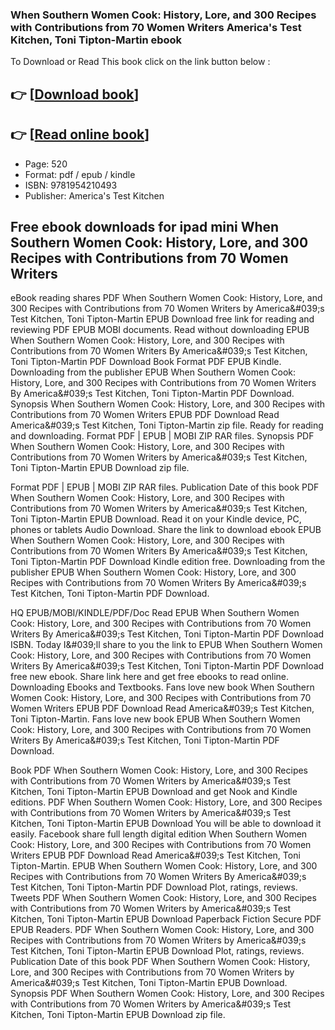 ### When Southern Women Cook: History, Lore, and 300 Recipes with Contributions from 70 Women Writers America&#039;s Test Kitchen, Toni Tipton-Martin ebook

To Download or Read This book click on the link button below :

## 👉  [**[Download book](http://get-pdfs.com/download.php?group=book&from=github.com&id=722103&lnk=1079 "Download book")**]

## 👉  [**[Read online book](http://get-pdfs.com/download.php?group=book&from=github.com&id=722103&lnk=1079 "Read online book")**]


* Page: 520
* Format: pdf / epub / kindle
* ISBN: 9781954210493
* Publisher: America&#039;s Test Kitchen



## Free ebook downloads for ipad mini When Southern Women Cook: History, Lore, and 300 Recipes with Contributions from 70 Women Writers


eBook reading shares PDF When Southern Women Cook: History, Lore, and 300 Recipes with Contributions from 70 Women Writers by America&amp;#039;s Test Kitchen, Toni Tipton-Martin EPUB Download free link for reading and reviewing PDF EPUB MOBI documents. Read without downloading EPUB When Southern Women Cook: History, Lore, and 300 Recipes with Contributions from 70 Women Writers By America&amp;#039;s Test Kitchen, Toni Tipton-Martin PDF Download Book Format PDF EPUB Kindle. Downloading from the publisher EPUB When Southern Women Cook: History, Lore, and 300 Recipes with Contributions from 70 Women Writers By America&amp;#039;s Test Kitchen, Toni Tipton-Martin PDF Download. Synopsis When Southern Women Cook: History, Lore, and 300 Recipes with Contributions from 70 Women Writers EPUB PDF Download Read America&amp;#039;s Test Kitchen, Toni Tipton-Martin zip file. Ready for reading and downloading. Format PDF | EPUB | MOBI ZIP RAR files. Synopsis PDF When Southern Women Cook: History, Lore, and 300 Recipes with Contributions from 70 Women Writers by America&amp;#039;s Test Kitchen, Toni Tipton-Martin EPUB Download zip file.

Format PDF | EPUB | MOBI ZIP RAR files. Publication Date of this book PDF When Southern Women Cook: History, Lore, and 300 Recipes with Contributions from 70 Women Writers by America&amp;#039;s Test Kitchen, Toni Tipton-Martin EPUB Download. Read it on your Kindle device, PC, phones or tablets Audio Download. Share the link to download ebook EPUB When Southern Women Cook: History, Lore, and 300 Recipes with Contributions from 70 Women Writers By America&amp;#039;s Test Kitchen, Toni Tipton-Martin PDF Download Kindle edition free. Downloading from the publisher EPUB When Southern Women Cook: History, Lore, and 300 Recipes with Contributions from 70 Women Writers By America&amp;#039;s Test Kitchen, Toni Tipton-Martin PDF Download.

HQ EPUB/MOBI/KINDLE/PDF/Doc Read EPUB When Southern Women Cook: History, Lore, and 300 Recipes with Contributions from 70 Women Writers By America&amp;#039;s Test Kitchen, Toni Tipton-Martin PDF Download ISBN. Today I&amp;#039;ll share to you the link to EPUB When Southern Women Cook: History, Lore, and 300 Recipes with Contributions from 70 Women Writers By America&amp;#039;s Test Kitchen, Toni Tipton-Martin PDF Download free new ebook. Share link here and get free ebooks to read online. Downloading Ebooks and Textbooks. Fans love new book When Southern Women Cook: History, Lore, and 300 Recipes with Contributions from 70 Women Writers EPUB PDF Download Read America&amp;#039;s Test Kitchen, Toni Tipton-Martin. Fans love new book EPUB When Southern Women Cook: History, Lore, and 300 Recipes with Contributions from 70 Women Writers By America&amp;#039;s Test Kitchen, Toni Tipton-Martin PDF Download.

Book PDF When Southern Women Cook: History, Lore, and 300 Recipes with Contributions from 70 Women Writers by America&amp;#039;s Test Kitchen, Toni Tipton-Martin EPUB Download and get Nook and Kindle editions. PDF When Southern Women Cook: History, Lore, and 300 Recipes with Contributions from 70 Women Writers by America&amp;#039;s Test Kitchen, Toni Tipton-Martin EPUB Download You will be able to download it easily. Facebook share full length digital edition When Southern Women Cook: History, Lore, and 300 Recipes with Contributions from 70 Women Writers EPUB PDF Download Read America&amp;#039;s Test Kitchen, Toni Tipton-Martin. EPUB When Southern Women Cook: History, Lore, and 300 Recipes with Contributions from 70 Women Writers By America&amp;#039;s Test Kitchen, Toni Tipton-Martin PDF Download Plot, ratings, reviews. Tweets PDF When Southern Women Cook: History, Lore, and 300 Recipes with Contributions from 70 Women Writers by America&amp;#039;s Test Kitchen, Toni Tipton-Martin EPUB Download Paperback Fiction Secure PDF EPUB Readers. PDF When Southern Women Cook: History, Lore, and 300 Recipes with Contributions from 70 Women Writers by America&amp;#039;s Test Kitchen, Toni Tipton-Martin EPUB Download Plot, ratings, reviews. Publication Date of this book PDF When Southern Women Cook: History, Lore, and 300 Recipes with Contributions from 70 Women Writers by America&amp;#039;s Test Kitchen, Toni Tipton-Martin EPUB Download. Synopsis PDF When Southern Women Cook: History, Lore, and 300 Recipes with Contributions from 70 Women Writers by America&amp;#039;s Test Kitchen, Toni Tipton-Martin EPUB Download zip file.





